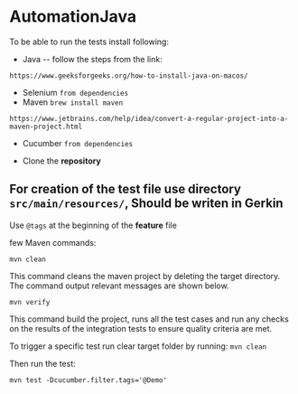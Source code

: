 # AutomationJava
To be able to run the tests install following:

- Java -- follow the steps from the link:

```https://www.geeksforgeeks.org/how-to-install-java-on-macos/```
- Selenium ```from dependencies```
- Maven ```brew install maven```


```https://www.jetbrains.com/help/idea/convert-a-regular-project-into-a-maven-project.html```
- Cucumber ```from dependencies```
  
- Clone the **repository**


For creation of the test file use directory ```src/main/resources/```, Should be writen in Gerkin
-
Use ```@tags``` at the beginning of the **feature** file


few Maven commands:

```mvn clean```

This command cleans the maven project by deleting the target directory. The command output relevant messages are shown below.

```mvn verify```

This command build the project, runs all the test cases and run any checks on the results of the integration tests to ensure quality criteria are met.


To trigger a specific test run clear target folder by running:
```mvn clean```

Then run the test:

```mvn test -Dcucumber.filter.tags='@Demo'```